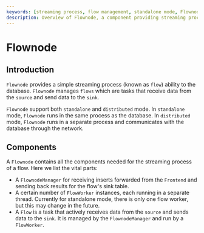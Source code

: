 ```yaml
---
keywords: [streaming process, flow management, standalone mode, Flownode components, Flownode limitations]
description: Overview of Flownode, a component providing streaming process capabilities to the database, including its components and current limitations.
---
```


# Flownode

## Introduction


`Flownode` provides a simple streaming process (known as `flow`) ability to the database. 
`Flownode` manages `flows` which are tasks that receive data from the `source` and send data to the `sink`.

`Flownode` support both `standalone` and `distributed` mode. In `standalone` mode, `Flownode` runs in the same process as the database. In `distributed` mode, `Flownode` runs in a separate process and communicates with the database through the network.

## Components

A `Flownode` contains all the components needed for the streaming process of a flow. Here we list the vital parts:

- A `FlownodeManager` for receiving inserts forwarded from the `Frontend` and sending back results for the flow's sink table.
- A certain number of `FlowWorker` instances, each running in a separate thread. Currently for standalone mode, there is only one flow worker, but this may change in the future.
- A `Flow` is a task that actively receives data from the `source` and sends data to the `sink`. It is managed by the `FlownodeManager` and run by a `FlowWorker`.